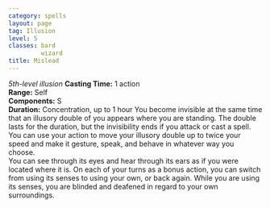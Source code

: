 ```yaml
---
category: spells
layout: page
tag: Illusion
level: 5
classes: bard
         wizard
title: Mislead 
---
```

_5th-level illusion_ 
**Casting Time:** 1 action    
**Range:** Self    
**Components:** S    
**Duration:** Concentration, up to 1 hour 
You become invisible at the same time that an illusory double of you appears where you are standing. The double lasts for the duration, but the invisibility ends if you attack or cast a spell.    
You can use your action to move your illusory double up to twice your speed and make it gesture, speak, and behave in whatever way you choose.    
You can see through its eyes and hear through its ears as if you were located where it is. On each of your turns as a bonus action, you can switch from using its senses to using your own, or back again. While you are using its senses, you are blinded and deafened in regard to your own surroundings. 
